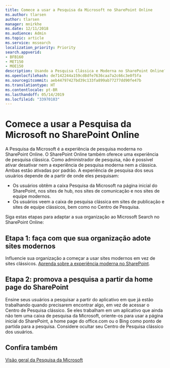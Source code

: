 ```yaml
---
title: Comece a usar a Pesquisa da Microsoft no SharePoint Online
ms.author: tlarsen
author: tlarsen
manager: mnirkhe
ms.date: 12/11/2018
ms.audience: Admin
ms.topic: article
ms.service: mssearch
localization_priority: Priority
search.appverid:
- BFB160
- MET150
- MOE150
description: Usando a Pesquisa Clássica e Moderna no SharePoint Online?
ms.openlocfilehash: de7142244a159cd8dfe7636caa7a2c66c3e0f5fa
ms.sourcegitcommit: aeb44797427bd39c133fa899ab77277dd90fe47b
ms.translationtype: HT
ms.contentlocale: pt-BR
ms.lasthandoff: 05/14/2019
ms.locfileid: "33970103"
---
```

# <a name="get-started-with-microsoft-search-in-sharepoint-online"></a>Comece a usar a Pesquisa da Microsoft no SharePoint Online

A Pesquisa da Microsoft é a experiência de pesquisa moderna no SharePoint Online. O SharePoint Online também oferece uma experiência de pesquisa clássica. Como administrador de pesquisa, não é possível ativar desativar nem a experiência de pesquisa moderna nem a clássica. Ambas estão ativadas por padrão. A experiência de pesquisa dos seus usuários depende de a partir de onde eles pesquisam:

- Os usuários obtêm a caixa Pesquisa da Microsoft na página inicial do SharePoint, nos sites de hub, nos sites de comunicação e nos sites de equipe modernos. 
- Os usuários veem a caixa de pesquisa clássica em sites de publicação e sites de equipe clássicos, bem como no Centro de Pesquisa.

Siga estas etapas para adaptar a sua organização ao Microsoft Search no SharePoint Online: 
## <a name="step-1-get-your-organization-to-adopt-modern-sites"></a>Etapa 1: faça com que sua organização adote sites modernos 
Influencie sua organização a começar a usar sites modernos em vez de sites clássicos. [Aprenda sobre a experiência moderna no SharePoint](https://support.office.com/article/SharePoint-classic-and-modern-experiences-5725c103-505d-4a6e-9350-300d3ec7d73f).
## <a name="step-2-promote-searching-from-the-sharepoint-home-page"></a>Etapa 2: promova a pesquisa a partir da home page do SharePoint 
Ensine seus usuários a pesquisar a partir do aplicativo em que já estão trabalhando quando precisarem encontrar algo, em vez de acessar o Centro de Pesquisa clássico. Se eles trabalham em um aplicativo que ainda não tem uma caixa de pesquisa da Microsoft, oriente-os para usar a página inicial do SharePoint, a home page do office.com ou o Bing como ponto de partida para a pesquisa. Considere ocultar seu Centro de Pesquisa clássico dos usuários.

## <a name="see-also"></a>Confira também
[Visão geral da Pesquisa da Microsoft](overview-microsoft-search.md)